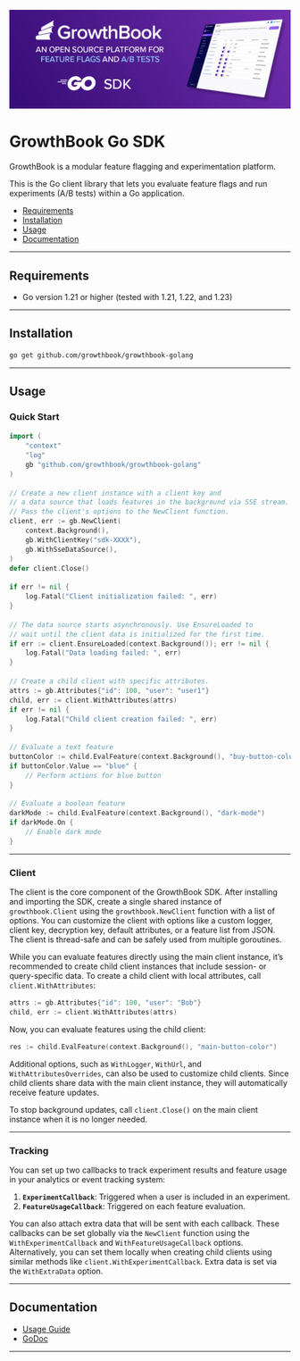 ![](growthbook-hero-go-sdks.png)

# GrowthBook Go SDK

GrowthBook is a modular feature flagging and experimentation platform.

This is the Go client library that lets you evaluate feature flags and run experiments (A/B tests) within a Go application.

- [Requirements](#requirements)
- [Installation](#installation)
- [Usage](#usage)
- [Documentation](#documentation)

---

## Requirements

- Go version 1.21 or higher (tested with 1.21, 1.22, and 1.23)

---

## Installation

```bash
go get github.com/growthbook/growthbook-golang
```

---

## Usage

### Quick Start

```go
import (
    "context"
    "log"
    gb "github.com/growthbook/growthbook-golang"
)

// Create a new client instance with a client key and 
// a data source that loads features in the background via SSE stream.
// Pass the client's options to the NewClient function.
client, err := gb.NewClient(
    context.Background(),
    gb.WithClientKey("sdk-XXXX"),
    gb.WithSseDataSource(),
) 
defer client.Close()

if err != nil {
    log.Fatal("Client initialization failed: ", err)
}

// The data source starts asynchronously. Use EnsureLoaded to 
// wait until the client data is initialized for the first time.
if err := client.EnsureLoaded(context.Background()); err != nil {
    log.Fatal("Data loading failed: ", err)
}

// Create a child client with specific attributes.
attrs := gb.Attributes{"id": 100, "user": "user1"}
child, err := client.WithAttributes(attrs)
if err != nil {
    log.Fatal("Child client creation failed: ", err)
}

// Evaluate a text feature
buttonColor := child.EvalFeature(context.Background(), "buy-button-color")
if buttonColor.Value == "blue" {
    // Perform actions for blue button
}

// Evaluate a boolean feature
darkMode := child.EvalFeature(context.Background(), "dark-mode")
if darkMode.On {
    // Enable dark mode
}
```

---

### Client

The client is the core component of the GrowthBook SDK. After installing and importing the SDK, create a single shared instance of `growthbook.Client` using the `growthbook.NewClient` function with a list of options. You can customize the client with options like a custom logger, client key, decryption key, default attributes, or a feature list from JSON. The client is thread-safe and can be safely used from multiple goroutines.

While you can evaluate features directly using the main client instance, it’s recommended to create child client instances that include session- or query-specific data. To create a child client with local attributes, call `client.WithAttributes`:

```go
attrs := gb.Attributes{"id": 100, "user": "Bob"}
child, err := client.WithAttributes(attrs)
```

Now, you can evaluate features using the child client:

```go
res := child.EvalFeature(context.Background(), "main-button-color")
```

Additional options, such as `WithLogger`, `WithUrl`, and `WithAttributesOverrides`, can also be used to customize child clients. Since child clients share data with the main client instance, they will automatically receive feature updates.

To stop background updates, call `client.Close()` on the main client instance when it is no longer needed.

---

### Tracking

You can set up two callbacks to track experiment results and feature usage in your analytics or event tracking system:

1. **`ExperimentCallback`**: Triggered when a user is included in an experiment.
2. **`FeatureUsageCallback`**: Triggered on each feature evaluation.

You can also attach extra data that will be sent with each callback. These callbacks can be set globally via the `NewClient` function using the `WithExperimentCallback` and `WithFeatureUsageCallback` options. Alternatively, you can set them locally when creating child clients using similar methods like `client.WithExperimentCallback`. Extra data is set via the `WithExtraData` option.

---

## Documentation

- [Usage Guide](https://docs.growthbook.io/lib/go)
- [GoDoc](https://growthbook.github.io/growthbook-golang)

---
